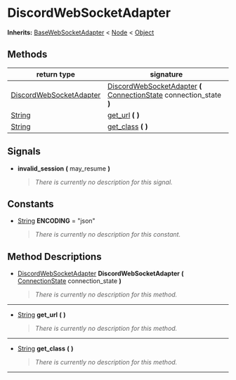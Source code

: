   
# DiscordWebSocketAdapter
  
**Inherits:** [BaseWebSocketAdapter](./class_basewebsocketadapter.md) < [Node](https://docs.godotengine.org/en/3.5/classes/class_node.html) < [Object](https://docs.godotengine.org/en/3.5/classes/class_object.html)  
  
  
## Methods
  
| return type                                                             | signature                                                                                                                              |
|-------------------------------------------------------------------------|----------------------------------------------------------------------------------------------------------------------------------------|
| [DiscordWebSocketAdapter](./class_discordwebsocketadapter.md)           | [DiscordWebSocketAdapter](#method-DiscordWebSocketAdapter) **(** [ConnectionState](./class_connectionstate.md) connection\_state **)** |
| [String](https://docs.godotengine.org/en/3.5/classes/class_string.html) | [get\_url](#method-get-url) **(**  **)**                                                                                               |
| [String](https://docs.godotengine.org/en/3.5/classes/class_string.html) | [get\_class](#method-get-class) **(**  **)**                                                                                           |  
  
## Signals
  
- <a name="signal-invalid-session"></a>**invalid\_session** **(** may_resume **)**  
  
	> *There is currently no description for this signal.*
  
  
## Constants
  
- <a name="constant-ENCODING"></a>[String](https://docs.godotengine.org/en/3.5/classes/class_string.html) **ENCODING** = "json"  
  
	> *There is currently no description for this constant.*
  
  
## Method Descriptions
  
- <a name="method-DiscordWebSocketAdapter"></a>[DiscordWebSocketAdapter](./class_discordwebsocketadapter.md) **DiscordWebSocketAdapter** **(** [ConnectionState](./class_connectionstate.md) connection\_state **)**  
  
	> *There is currently no description for this method.*  
________________

- <a name="method-get-url"></a>[String](https://docs.godotengine.org/en/3.5/classes/class_string.html) **get\_url** **(**  **)**  
  
	> *There is currently no description for this method.*  
________________

- <a name="method-get-class"></a>[String](https://docs.godotengine.org/en/3.5/classes/class_string.html) **get\_class** **(**  **)**  
  
	> *There is currently no description for this method.*  
________________

  
